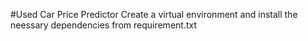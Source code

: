 #Used Car Price Predictor
Create a virtual environment and install the neessary dependencies from requirement.txt

